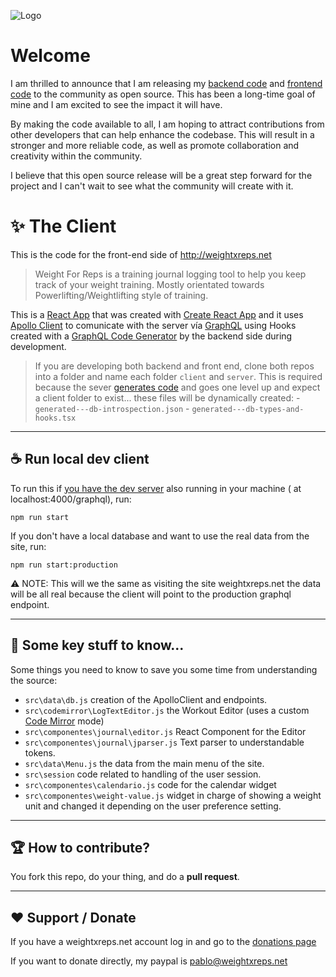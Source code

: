 ![Logo](https://weightxreps.net/logo.png)

# Welcome
I am thrilled to announce that I am releasing my [backend code](https://github.com/bandinopla/weightxreps-server) and [frontend code](https://github.com/bandinopla/weightxreps-client) to the community as open source. This has been a long-time goal of mine and I am excited to see the impact it will have. 

By making the code available to all, I am hoping to attract contributions from other developers that can help enhance the codebase. This will result in a stronger and more reliable code, as well as promote collaboration and creativity within the community. 

I believe that this open source release will be a great step forward for the project and I can't wait to see what the community will create with it.


# :sparkles: The Client
This is the code for the front-end side of http://weightxreps.net 

> Weight For Reps is a training journal logging tool to help you keep track of your weight training. Mostly orientated towards Powerlifting/Weightlifting style of training.

This is a [React App](https://reactjs.org/) that was created with [Create React App](https://create-react-app.dev/) and it uses [Apollo Client](https://www.apollographql.com/docs/react/) to comunicate with the server vía [GraphQL](https://graphql.org/) using Hooks created with a [GraphQL Code Generator](https://www.npmjs.com/package/@graphql-codegen/cli) by the backend side during development.

> If you are developing both backend and front end, clone both repos into a folder and name each folder `client` and `server`. This is required because the sever [generates code](https://the-guild.dev/graphql/codegen) and goes one level up and expect a client folder to exist... these files will be dynamically created:
    - `generated---db-introspection.json`
    - `generated---db-types-and-hooks.tsx`

---

## :coffee: Run local dev client
To run this if [you have the dev server](https://github.com/bandinopla/weightxreps-server) also running in your machine ( at localhost:4000/graphql), run:

```
npm run start
```
If you don't have a local database and want to use the real data from the site, run:

```
npm run start:production
```
:warning: NOTE: This will we the same as visiting the site weightxreps.net the data will be all real because the client will point to the production graphql endpoint.


---
## :eyes: Some key stuff to know...
Some things you need to know to save you some time from understanding the source:
- `src\data\db.js` creation of the ApolloClient and endpoints.
- `src\codemirror\LogTextEditor.js` the Workout Editor (uses a custom [Code Mirror](https://codemirror.net/) mode)
- `src\componentes\journal\editor.js` React Component for the Editor
- `src\componentes\journal\jparser.js` Text parser to understandable tokens.
- `src\data\Menu.js` the data from the main menu of the site. 
- `src\session` code related to handling of the user session.
- `src\componentes\calendario.js` code for the calendar widget
- `src\componentes\weight-value.js` widget in charge of showing a weight unit and changed it depending on the user preference setting.
  

---

## :trophy: How to contribute?
You fork this repo, do your thing, and do a **pull request**.

---

## :hearts: Support / Donate
If you have a weightxreps.net account log in and go to the [donations page](https://weightxreps.net/donate)

If you want to donate directly, my paypal is pablo@weightxreps.net


